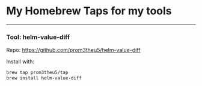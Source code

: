 # My Homebrew Taps for my tools

---
### Tool: helm-value-diff
Repo: https://github.com/prom3theu5/helm-value-diff

Install with:

```sh
brew tap prom3theu5/tap
brew install helm-value-diff
```
